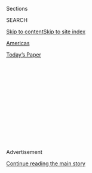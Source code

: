 <div id="app">

<div>

<div>

<div>

<div class="NYTAppHideMasthead css-1q2w90k e1suatyy0">

<div class="section css-ui9rw0 e1suatyy2">

<div class="css-eph4ug er09x8g0">

<div class="css-6n7j50">

</div>

<span class="css-1dv1kvn">Sections</span>

<div class="css-10488qs">

<span class="css-1dv1kvn">SEARCH</span>

</div>

[Skip to content](#site-content)[Skip to site
index](#site-index)

</div>

<div id="masthead-section-label" class="css-1wr3we4 eaxe0e00">

[Americas](https://www.nytimes.com/section/world/americas)

</div>

<div class="css-10698na e1huz5gh0">

</div>

</div>

<div id="masthead-bar-one" class="section hasLinks css-15hmgas e1csuq9d3">

<div class="css-uqyvli e1csuq9d0">

</div>

<div class="css-1uqjmks e1csuq9d1">

</div>

<div class="css-9e9ivx">

[](https://myaccount.nytimes.com/auth/login?response_type=cookie&client_id=vi)

</div>

<div class="css-1bvtpon e1csuq9d2">

[Today’s
Paper](https://www.nytimes.com/section/todayspaper)

</div>

</div>

</div>

</div>

<div data-aria-hidden="false">

<div id="site-content" data-role="main">

<div>

<div class="css-1aor85t" style="opacity:0.000000001;z-index:-1;visibility:hidden">

<div class="css-1hqnpie">

<div class="css-epjblv">

<span class="css-17xtcya">[Americas](/section/world/americas)</span><span class="css-x15j1o">|</span><span class="css-fwqvlz">For
Mexican Leaders, a Turbulent Start to the New
Year</span>

</div>

<div class="css-k008qs">

<div class="css-1iwv8en">

<span class="css-18z7m18"></span>

<div>

</div>

</div>

<span class="css-1n6z4y">https://nyti.ms/2hYjmG0</span>

<div class="css-1705lsu">

<div class="css-4xjgmj">

<div class="css-4skfbu" data-role="toolbar" data-aria-label="Social Media Share buttons, Save button, and Comments Panel with current comment count" data-testid="share-tools">

  - 
  - 
  - 
  - 
    
    <div class="css-6n7j50">
    
    </div>

  - 

</div>

</div>

</div>

</div>

</div>

</div>

<div class="css-13pd83m">

</div>

<div id="top-wrapper" class="css-1sy8kpn">

<div id="top-slug" class="css-l9onyx">

Advertisement

</div>

[Continue reading the main
story](#after-top)

<div class="ad top-wrapper" style="text-align:center;height:100%;display:block;min-height:250px">

<div id="top" class="place-ad" data-position="top" data-size-key="top">

</div>

</div>

<div id="after-top">

</div>

</div>

<div id="sponsor-wrapper" class="css-1hyfx7x">

<div id="sponsor-slug" class="css-19vbshk">

Supported by

</div>

[Continue reading the main
story](#after-sponsor)

<div id="sponsor" class="ad sponsor-wrapper" style="text-align:center;height:100%;display:block">

</div>

<div id="after-sponsor">

</div>

</div>

<div class="css-1vkm6nb ehdk2mb0">

# For Mexican Leaders, a Turbulent Start to the New Year

</div>

<div class="css-79elbk" data-testid="photoviewer-wrapper">

<div class="css-z3e15g" data-testid="photoviewer-wrapper-hidden">

</div>

<div class="css-1a48zt4 ehw59r15" data-testid="photoviewer-children">

![<span class="css-16f3y1r e13ogyst0" data-aria-hidden="true">Protesting
the rising price of gasoline in Monterrey, Mexico, on Thursday.
Demonstrators blocked highways and gas
stations.</span><span class="css-cnj6d5 e1z0qqy90" itemprop="copyrightHolder"><span class="css-1ly73wi e1tej78p0">Credit...</span><span><span>Daniel
Becerril/Reuters</span></span></span>](https://static01.nyt.com/images/2017/01/07/world/06MEXICO-1/06MEXICO-1-articleLarge.jpg?quality=75&auto=webp&disable=upscale)

</div>

</div>

<div class="css-xt80pu e12qa4dv0">

<div class="css-18e8msd">

<div class="css-vp77d3 epjyd6m0">

<div class="css-1baulvz">

By [<span class="css-1baulvz last-byline" itemprop="name">Elisabeth
Malkin</span>](https://www.nytimes.com/by/elisabeth-malkin)

</div>

</div>

  - Jan. 5,
    2017

  - 
    
    <div class="css-4xjgmj">
    
    <div class="css-d8bdto" data-role="toolbar" data-aria-label="Social Media Share buttons, Save button, and Comments Panel with current comment count" data-testid="share-tools">
    
      - 
      - 
      - 
      - 
        
        <div class="css-6n7j50">
        
        </div>
    
      - 
    
    </div>
    
    </div>

</div>

</div>

<div class="section meteredContent css-1r7ky0e" name="articleBody" itemprop="articleBody">

<div class="css-1fanzo5 StoryBodyCompanionColumn">

<div class="css-53u6y8">

MEXICO CITY — Six days into the new year,
[Mexico](https://www.nytimes.com/topic/destination/mexico?8qa) already
has little to be happy about.

This week a jump in gasoline prices unleashed widespread protests that
spiraled into looting. The country received an ominous warning that
President-elect Donald J. Trump’s protectionist rhetoric could have
concrete effects when Ford Motor canceled a $1.6 billion investment. The
peso fell to its lowest level ever.

The new turmoil promises to make this year even more difficult for
President Enrique Peña Nieto, whose approval ratings have already
plunged below 25 percent.

He returned from a golf vacation on Wednesday and appealed for unity as
images ricocheted across social media of people carting away televisions
from Walmarts and stealing snack foods from stalled delivery trucks.

Protests continued on Thursday, as demonstrators blocked highways and
gas stations. Scattered looting continued, and marches are planned for
this weekend to demand a reversal of the price increases. The
president’s explanation that the gasoline increase of almost 20
percent was necessary to maintain economic stability did nothing to calm
the outrage. “Even in good times, it is a problematic decision” to raise
gasoline prices, Vidal Romero, a political analyst at the Autonomous
Technological Institute of Mexico, said. “And this is a very bad
moment.”

</div>

</div>

<div class="css-1fanzo5 StoryBodyCompanionColumn">

<div class="css-53u6y8">

Uncertainty has roiled Mexico as [the government waits to
see](https://www.nytimes.com/2016/11/10/world/americas/mexico-donald-trump-peso.html?action=click&contentCollection=Americas&module=RelatedCoverage&region=Marginalia&pgtype=article)
how far Mr. Trump will go to keep his campaign promises to renegotiate
or tear up the North American Free Trade Agreement, deport Mexican
migrants and build a border wall.

On Tuesday, Ford announced that it was canceling its planned investment
to build a small-car plant in the state of San Luis Potosí. Although
falling sales of small cars may have had more to do with Ford’s decision
than Mr. Trump’s criticism on Twitter, the president-elect promised that
the Ford episode was just “the beginning.”

He followed up with a broadside at General Motors for building the
Chevrolet Cruze hatchback in Mexico, although only 4,500 of them were
exported to the United States last year. On Thursday, he trained his
Twitter fire [on
Toyota](https://twitter.com/realDonaldTrump/status/817071792711942145),
saying “No Way” to the company’s plan to build a Corolla factory in
Mexico and warned: “Build plant in U.S. or pay big border tax.”

In response to the Ford announcement, the peso sank to a record low,
prompting the central bank to intervene in markets on Thursday. The
peso’s recovery proved short-lived after Mr. Trump took aim at Toyota.
According[to
Toyota](http://pressroom.toyota.com/releases/toyota+manufacturing+billion+mexico+corolla.htm),
the new plant — in the central state of Guanajuato, not Baja California
as Mr. Trump asserted — would shift Corolla production from a Canadian
factory, which would then switch to producing midsize cars.

Since last summer, the Mexican government has struggled to respond to
Mr. Trump’s rise. It even hosted him for a visit, prompting a furious
response from across Mexico’s political spectrum. Luis Videgaray — Mr.
Peña Nieto’s finance minister at the time, who championed the visit —
resigned. But on Wednesday, the president brought Mr. Videgaray back
into the cabinet [as foreign
minister](https://www.nytimes.com/2017/01/04/world/americas/mexico-united-states-trump-pena-nieto-videgaray.html?rref=collection%2Ftimestopic%2FMexico&action=click&contentCollection=world&region=stream&module=stream_unit&version=latest&contentPlacement=1&pgtype=collection)
in the hope that his presence would smooth relations with the incoming
Trump administration.

</div>

</div>

<div class="css-1fanzo5 StoryBodyCompanionColumn">

<div class="css-53u6y8">

At the brief ceremony to announce Mr. Videgaray’s return, Mr. Peña Nieto
seemed to address the upheaval caused by the gas prices as an
afterthought. “I repeat, it hasn’t been easy to take this measure,” Mr.
Peña Nieto said. “But it is with a sense of responsibility to safeguard
the stability of our economy.”

Talk of economic sobriety sits poorly with Mexicans, disgusted by a
series of political scandals. “This is a government with a terrible
record of corruption,” Mr. Romero said. “State, federal — everything
smells of corruption.”

The gas-price increase was approved last year by Congress as part of an
austerity budget designed to insulate Mexico from the market
uncertainties of Mr. Trump’s rise. The government plans to let prices —
which have long been controlled and subsidized — float by the end of the
year. This should lead to competition, and eventually lower prices. “The
incredible thing is that the government didn’t expect the reaction,”
said Ignacio Marván, a political analyst at CIDE, a Mexico City
university.

Truck and taxi drivers have blocked highways since Sunday. Outbreaks of
looting escalated into a wave on Wednesday. A Mexico City police officer
was killed as he tried to stop looters.

“They didn’t take the measure of people’s anger,” said Graco Ramírez,
the governor of the central state of Morelos and a member of the
left-wing opposition. “Everything is going to be more expensive.”

</div>

</div>

</div>

<div>

</div>

<div>

</div>

<div>

</div>

<div>

<div id="bottom-wrapper" class="css-1ede5it">

<div id="bottom-slug" class="css-l9onyx">

Advertisement

</div>

[Continue reading the main
story](#after-bottom)

<div id="bottom" class="ad bottom-wrapper" style="text-align:center;height:100%;display:block;min-height:90px">

</div>

<div id="after-bottom">

</div>

</div>

</div>

</div>

</div>

## Site Index

<div>

</div>

## Site Information Navigation

  - [© <span>2020</span> <span>The New York Times
    Company</span>](https://help.nytimes.com/hc/en-us/articles/115014792127-Copyright-notice)

<!-- end list -->

  - [NYTCo](https://www.nytco.com/)
  - [Contact
    Us](https://help.nytimes.com/hc/en-us/articles/115015385887-Contact-Us)
  - [Work with us](https://www.nytco.com/careers/)
  - [Advertise](https://nytmediakit.com/)
  - [T Brand Studio](http://www.tbrandstudio.com/)
  - [Your Ad
    Choices](https://www.nytimes.com/privacy/cookie-policy#how-do-i-manage-trackers)
  - [Privacy](https://www.nytimes.com/privacy)
  - [Terms of
    Service](https://help.nytimes.com/hc/en-us/articles/115014893428-Terms-of-service)
  - [Terms of
    Sale](https://help.nytimes.com/hc/en-us/articles/115014893968-Terms-of-sale)
  - [Site
    Map](https://spiderbites.nytimes.com)
  - [Help](https://help.nytimes.com/hc/en-us)
  - [Subscriptions](https://www.nytimes.com/subscription?campaignId=37WXW)

</div>

</div>

</div>

</div>
